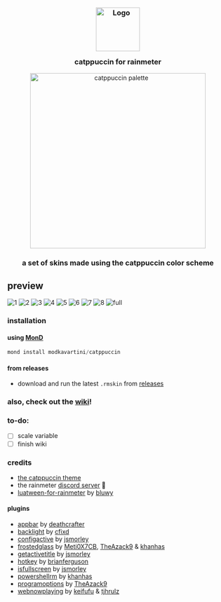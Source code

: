 <h3 align="center">
	<img src="https://raw.githubusercontent.com/catppuccin/catppuccin/main/assets/logos/exports/1544x1544_circle.png" width="100" alt="Logo"/><br/>
	<img src="https://raw.githubusercontent.com/catppuccin/catppuccin/main/assets/misc/transparent.png" height="30" width="0px"/>
	catppuccin for rainmeter
	<img src="https://raw.githubusercontent.com/catppuccin/catppuccin/main/assets/misc/transparent.png" height="30" width="0px"/>
</h3>
<p align="center">
  <img src="https://raw.githubusercontent.com/catppuccin/catppuccin/main/assets/palette/macchiato.png" alt="catppuccin palette" width="400" />
</p>

<h3 align="center">
	a set of skins made using the catppuccin color scheme
</h3>

## preview
![1](https://i.imgur.com/1tFK1eV.png)
![2](https://i.imgur.com/urNCOq8.png)
![3](https://i.imgur.com/A1yHRf6.png)
![4](https://i.imgur.com/jh5HAsk.png)
![5](https://i.imgur.com/QWwqPth.png)
![6](https://i.imgur.com/XDKrLqD.png)
![7](https://i.imgur.com/jPuo8ZW.png)
![8](https://i.imgur.com/bKf6PQf.png)
![full](https://github.com/modkavartini/catppuccin/assets/81793953/3dfcb896-7795-4de3-bc7c-4a3ee0257d7a)


### installation
#### using [MonD](https://github.com/meters-on-demand/cli)
```ps1
mond install modkavartini/catppuccin
```
#### from releases
* download and run the latest `.rmskin` from [releases](https://github.com/modkavartini/catppuccin/releases)

### also, check out the [wiki](https://github.com/modkavartini/catppuccin/wiki)!

### to-do:
- [ ] scale variable
- [ ] finish wiki

### credits
* [the catppuccin theme](https://github.com/catppuccin/catppuccin)
* the rainmeter [discord server](https://discord.gg/rainmeter) 💖
* [luatween-for-rainmeter](https://github.com/bluwy/LuaTween-for-Rainmeter) by [bluwy](https://github.com/bluwy)
#### plugins
* [appbar](https://github.com/deathcrafter/PluginAppBar) by [deathcrafter](https://github.com/deathcrafter)
* [backlight](https://forum.rainmeter.net/viewtopic.php?t=19221) by [cfixd](https://github.com/cfixd)
* [configactive](https://forum.rainmeter.net/viewtopic.php?t=28720) by [jsmorley](https://github.com/jsmorley)
* [frostedglass](https://github.com/Meti0X7CB/FrostedGlass) by [Meti0X7CB](https://github.com/Meti0X7CB), [TheAzack9](https://github.com/TheAzack9) & [khanhas](https://github.com/khanhas)
* [getactivetitle](https://forum.rainmeter.net/viewtopic.php?t=33146) by [jsmorley](https://github.com/jsmorley)
* [hotkey](https://github.com/brianferguson/HotKey.dll) by [brianferguson](https://github.com/brianferguson)
* [isfullscreen](https://forum.rainmeter.net/viewtopic.php?t=28305) by [jsmorley](https://github.com/jsmorley)
* [powershellrm](https://forum.rainmeter.net/viewtopic.php?t=29095) by [khanhas](https://github.com/khanhas)
* [programoptions](https://forum.rainmeter.net/viewtopic.php?t=22868) by [TheAzack9](https://github.com/TheAzack9)
* [webnowplaying](https://github.com/keifufu/WebNowPlaying-Redux) by [keifufu](https://github.com/keifufu) & [tjhrulz](https://github.com/tjhrulz)

